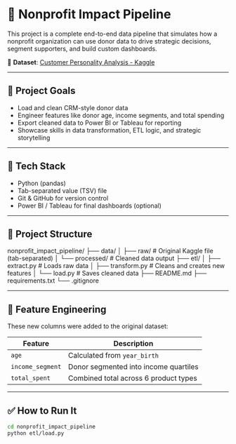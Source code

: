 # 🏥 Nonprofit Impact Pipeline

This project is a complete end-to-end data pipeline that simulates how a nonprofit organization can use donor data to drive strategic decisions, segment supporters, and build custom dashboards.

🔗 **Dataset**: [Customer Personality Analysis - Kaggle](https://www.kaggle.com/datasets/imakash3011/customer-personality-analysis)

---

## 🚀 Project Goals

- Load and clean CRM-style donor data
- Engineer features like donor age, income segments, and total spending
- Export cleaned data to Power BI or Tableau for reporting
- Showcase skills in data transformation, ETL logic, and strategic storytelling

---

## 🧰 Tech Stack

- Python (pandas)
- Tab-separated value (TSV) file
- Git & GitHub for version control
- Power BI / Tableau for final dashboards (optional)

---

## 📁 Project Structure

nonprofit_impact_pipeline/
├── data/
│   ├── raw/                  # Original Kaggle file (tab-separated)
│   └── processed/            # Cleaned data output
├── etl/
│   ├── extract.py            # Loads raw data
│   ├── transform.py          # Cleans and creates new features
│   └── load.py               # Saves cleaned data
├── README.md
├── requirements.txt
└── .gitignore


---

## 🧠 Feature Engineering

These new columns were added to the original dataset:

| Feature        | Description                             |
|----------------|-----------------------------------------|
| `age`          | Calculated from `year_birth`            |
| `income_segment` | Donor segmented into income quartiles |
| `total_spent`  | Combined total across 6 product types   |

---

## ✅ How to Run It

```bash
cd nonprofit_impact_pipeline
python etl/load.py
